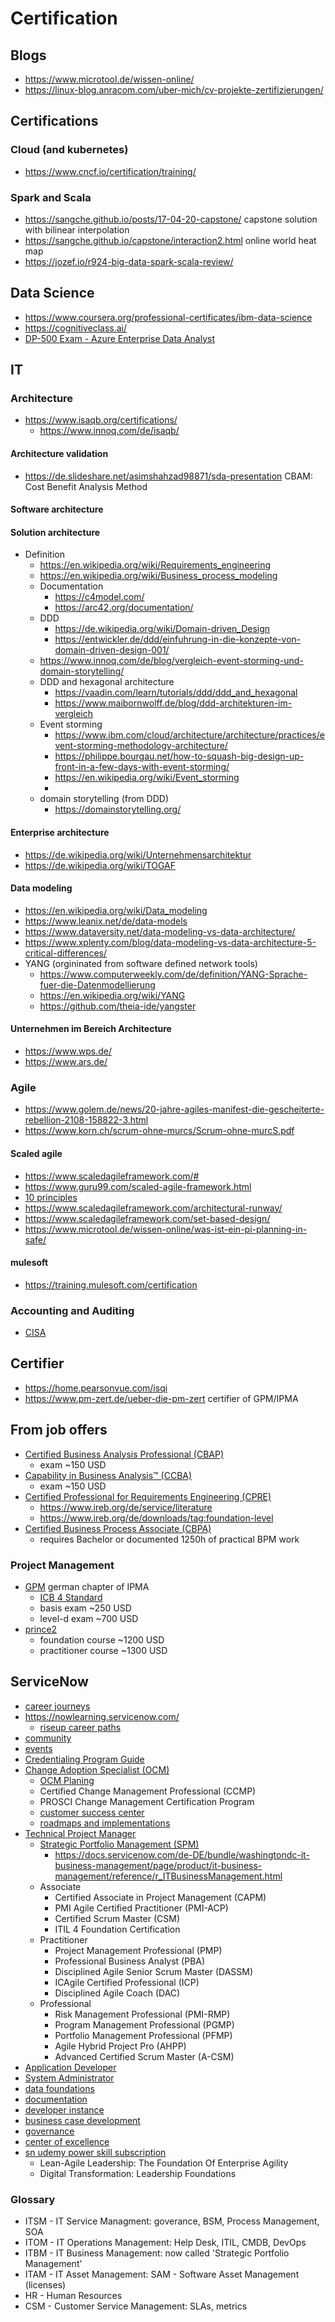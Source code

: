 # Certification

## Blogs

* https://www.microtool.de/wissen-online/
* https://linux-blog.anracom.com/uber-mich/cv-projekte-zertifizierungen/

## Certifications

### Cloud (and kubernetes)

* https://www.cncf.io/certification/training/

### Spark and Scala

* https://sangche.github.io/posts/17-04-20-capstone/ capstone solution with bilinear interpolation
* https://sangche.github.io/capstone/interaction2.html online world heat map
* https://jozef.io/r924-big-data-spark-scala-review/

## Data Science

* https://www.coursera.org/professional-certificates/ibm-data-science
* https://cognitiveclass.ai/
* [DP-500 Exam - Azure Enterprise Data Analyst](https://learn.data-mozart.com/courses/mastering-dp-500-exam-azure-enterprise-data-analyst)

## IT

### Architecture

* https://www.isaqb.org/certifications/
  + https://www.innoq.com/de/isaqb/

#### Architecture validation

* https://de.slideshare.net/asimshahzad98871/sda-presentation CBAM: Cost Benefit Analysis Method

#### Software architecture


#### Solution architecture

* Definition
  + https://en.wikipedia.org/wiki/Requirements_engineering
  + https://en.wikipedia.org/wiki/Business_process_modeling
  + Documentation
    - https://c4model.com/
    - https://arc42.org/documentation/
  + DDD
    - https://de.wikipedia.org/wiki/Domain-driven_Design
    - https://entwickler.de/ddd/einfuhrung-in-die-konzepte-von-domain-driven-design-001/
  + https://www.innoq.com/de/blog/vergleich-event-storming-und-domain-storytelling/
  + DDD and hexagonal architecture
    - https://vaadin.com/learn/tutorials/ddd/ddd_and_hexagonal
    - https://www.maibornwolff.de/blog/ddd-architekturen-im-vergleich
  + Event storming
    - https://www.ibm.com/cloud/architecture/architecture/practices/event-storming-methodology-architecture/
    - https://philippe.bourgau.net/how-to-squash-big-design-up-front-in-a-few-days-with-event-storming/
    - https://en.wikipedia.org/wiki/Event_storming
    - 
  + domain storytelling (from DDD)
    - https://domainstorytelling.org/

#### Enterprise architecture

* https://de.wikipedia.org/wiki/Unternehmensarchitektur
* https://de.wikipedia.org/wiki/TOGAF

#### Data modeling

* https://en.wikipedia.org/wiki/Data_modeling
* https://www.leanix.net/de/data-models
* https://www.dataversity.net/data-modeling-vs-data-architecture/
* https://www.xplenty.com/blog/data-modeling-vs-data-architecture-5-critical-differences/
* YANG (orgininated from software defined network tools)
  + https://www.computerweekly.com/de/definition/YANG-Sprache-fuer-die-Datenmodellierung
  + https://en.wikipedia.org/wiki/YANG
  + https://github.com/theia-ide/yangster

#### Unternehmen im Bereich Architecture

* https://www.wps.de/
* https://www.ars.de/

### Agile

* https://www.golem.de/news/20-jahre-agiles-manifest-die-gescheiterte-rebellion-2108-158822-3.html
* https://www.korn.ch/scrum-ohne-murcs/Scrum-ohne-murcS.pdf

#### Scaled agile

* https://www.scaledagileframework.com/#
* https://www.guru99.com/scaled-agile-framework.html
* [10 principles](https://www.scaledagileframework.com/?s=principle)
* https://www.scaledagileframework.com/architectural-runway/
* https://www.scaledagileframework.com/set-based-design/
* https://www.microtool.de/wissen-online/was-ist-ein-pi-planning-in-safe/

#### mulesoft

* https://training.mulesoft.com/certification

### Accounting and Auditing

* [CISA](https://www.isaca.org/credentialing/cisa)

## Certifier

* https://home.pearsonvue.com/isqi
* https://www.pm-zert.de/ueber-die-pm-zert certifier of GPM/IPMA

## From job offers

* [Certified Business Analysis Professional (CBAP)](https://www.iiba.org/business-analysis-certifications/cbap/)
  + exam ~150 USD
* [Capability in Business Analysis™ (CCBA)](https://www.iiba.org/business-analysis-certifications/ccba/)
  + exam ~150 USD
* [Certified Professional for Requirements Engineering (CPRE)](https://www.ireb.org/de/cpre/basics/)
  + https://www.ireb.org/de/service/literature
  + https://www.ireb.org/de/downloads/tag:foundation-level
* [Certified Business Process Associate (CBPA)](https://www.abpmp.de/cbpa-zertifizierung/)
  + requires Bachelor or documented 1250h of practical BPM work

### Project Management

* [GPM](https://www.gpm-ipma.de/ueber-die-gpm/ipma) german chapter of IPMA
  + [ICB 4 Standard](https://www.gpm-ipma.de/wissen/normen-standards#c191)
  + basis exam ~250 USD
  + level-d exam ~700 USD
* [prince2](https://www.prince2.com/de)
  + foundation course ~1200 USD
  + practitioner course ~1300 USD

## ServiceNow

* [career journeys](https://nowlearning.servicenow.com/lxp/en/pages/career-journey?id=journey)
* https://nowlearning.servicenow.com/
  + [riseup career paths](https://www.servicenow.com/de/company/riseup.html?state=seamless)
* [community](https://www.servicenow.com/community/)
* [events](https://www.servicenow.com/events.html?state=seamless)
* [Credentialing Program Guide](https://www.servicenow.com/services/training-and-certification/journey/#/)
* [Change Adoption Specialist (OCM)](https://nowlearning.servicenow.com/lxp/en/pages/journey-overview?id=journey_overview&journey_id=f40015af8711b9d05aa9ca2d0ebb3598)
  + [OCM Planing](https://www.servicenow.com/success/playbook/change-management-plan-guide.html)
  + Certified Change Management Professional (CCMP)
  + PROSCI Change Management Certification Program
  + [customer success center](https://www.servicenow.com/success.html)
  + [roadmaps and implementations](https://www.servicenow.com/success/playbook/implementation.html)
* [Technical Project Manager](https://nowlearning.servicenow.com/lxp/en/pages/journey-overview?id=journey_overview&journey_id=97ac27f11bdaa5d013f9a6c1b24bcb1e)
  + [Strategic Portfolio Management (SPM)](https://www.servicenow.com/products/strategic-portfolio-management.html)
    - https://docs.servicenow.com/de-DE/bundle/washingtondc-it-business-management/page/product/it-business-management/reference/r_ITBusinessManagement.html
  + Associate
    - Certified Associate in Project Management (CAPM)
    - PMI Agile Certified Practitioner (PMI-ACP)
    - Certified Scrum Master (CSM)
    - ITIL 4 Foundation Certification
  + Practitioner
    - Project Management Professional (PMP)
    - Professional Business Analyst (PBA)
    - Disciplined Agile Senior Scrum Master (DASSM)
    - ICAgile Certified Professional (ICP)
    - Disciplined Agile Coach (DAC)
  +  Professional
     - Risk Management Professional (PMI-RMP)
     - Program Management Professional (PGMP)
     - Portfolio Management Professional (PFMP)
     - Agile Hybrid Project Pro (AHPP)
     - Advanced Certified Scrum Master (A-CSM) 
* [Application Developer](https://nowlearning.servicenow.com/lxp/en/pages/journey-overview?id=journey_overview&journey_id=cbdb13f91b5aa5d013f9a6c1b24bcb44)
* [System Administrator](https://nowlearning.servicenow.com/lxp/en/pages/journey-overview?id=journey_overview&journey_id=55f79b4a1b96add013f9a6c1b24bcb30)
* [data foundations](https://nowlearning.servicenow.com/lxp/en/pages/learning-course?id=learning_course&course_id=3eb132641bc80510190ca793604bcb44&group_id=39b4baac1bc80510190ca793604bcb84&child_id=ac2c80ba1b7fbc90190ca793604bcb25&spa=1)
* [documentation](https://docs.servicenow.com/de-DE/)
* [developer instance](https://developer.servicenow.com/)
* [business case development](https://www.servicenow.com/success/playbook/business-case-guide.html)
* [governance](https://www.servicenow.com/success/playbook/governance-process-policies-team.html)
* [center of excellence](https://www.servicenow.com/success/playbook/center-excellence-innovation-coei.html)
* [sn udemy power skill subscription](https://nowlearning.servicenow.com/lxp/en/udemy-content-subscription?id=learning_content_prev&course_id=8ca8bedc1b0f7d50600d86e7624bcbf4)
  + Lean-Agile Leadership: The Foundation Of Enterprise Agility
  + Digital Transformation: Leadership Foundations

### Glossary

* ITSM - IT Service Managment: goverance, BSM, Process Management, SOA
* ITOM - IT Operations Management: Help Desk, ITIL, CMDB, DevOps
* ITBM - IT Business Management: now called 'Strategic Portfolio Management'
* ITAM - IT Asset Management: SAM - Software Asset Management (licenses)
* HR - Human Resources
* CSM - Customer Service Management: SLAs, metrics

